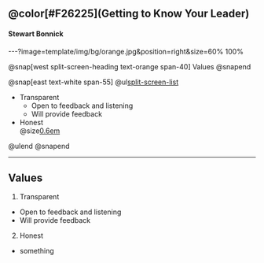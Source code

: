 

## @color[#F26225](Getting to Know Your Leader)
#### Stewart Bonnick

---?image=template/img/bg/orange.jpg&position=right&size=60% 100%

@snap[west split-screen-heading text-orange span-40]
Values
@snapend

@snap[east text-white span-55]
@ul[split-screen-list](false)

- Transparent
  - Open to feedback and listening
  - Will provide feedback
- Honest </br>
  @size[0.6em](something)

@ulend
@snapend

---

## Values

1. Transparent
  * Open to feedback and listening
  * Will provide feedback
2. Honest
  * something